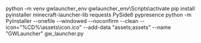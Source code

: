 python -m venv gwlauncher_env
gwlauncher_env\Scripts\activate
pip install pyinstaller minecraft-launcher-lib requests PySide6 pypresence
python -m PyInstaller --onefile --windowed --noconfirm --clean --icon="%CD%\assets\icon.ico" --add-data "assets;assets" --name "GWLauncher" gw_launcher.py
